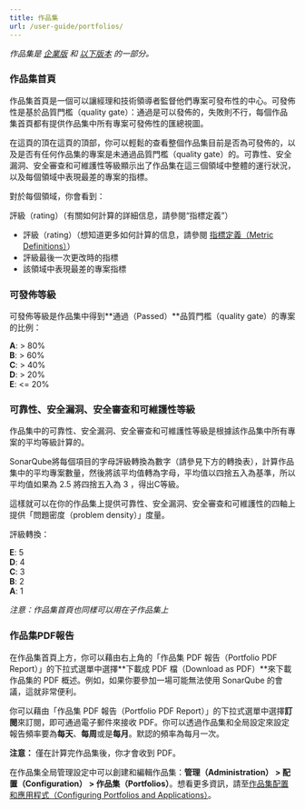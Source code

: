 ```yaml
---
title: 作品集
url: /user-guide/portfolios/
---
```


*作品集是 [企業版](https://redirect.sonarsource.com/editions/enterprise.html) 和 [以下版本](https://www.sonarsource.com/plans-and-pricing/) 的一部分。*

### 作品集首頁

作品集首頁是一個可以讓經理和技術領導者監督他們專案可發布性的中心。可發佈性是基於品質門檻（quality gate）：通過是可以發佈的，失敗則不行，每個作品集首頁都有提供作品集中所有專案可發佈性的匯總視圖。

在這頁的頂在這頁的頂部，你可以輕鬆的查看整個作品集目前是否為可發佈的，以及是否有任何作品集的專案是未通過品質門檻（quality gate）的。可靠性、安全漏洞、安全審查和可維護性等級顯示出了作品集在這三個領域中整體的運行狀況，以及每個領域中表現最差的專案的指標。

對於每個領域，你會看到：

評級（rating）（有關如何計算的詳細信息，請參閱“指標定義”）
* 評級（rating）（想知道更多如何計算的信息，請參閱 [指標定義（Metric Definitions）](/user-guide/metric-definitions/)）
* 評級最後一次更改時的指標
* 該領域中表現最差的專案指標

### 可發佈等級

可發佈等級是作品集中得到**通過（Passed）**品質門檻（quality gate）的專案的比例：

**A**: > 80%  
**B**: > 60%  
**C**: > 40%  
**D**: > 20%  
**E**: <= 20%  

### 可靠性、安全漏洞、安全審查和可維護性等級

作品集中的可靠性、安全漏洞、安全審查和可維護性等級是根據該作品集中所有專案的平均等級計算的。

SonarQube將每個項目的字母評級轉換為數字（請參見下方的轉換表），計算作品集中的平均專案數量，然後將該平均值轉為字母，平均值以四捨五入為基準，所以平均值如果為 2.5 將四捨五入為 3 ，得出C等級。

這樣就可以在你的作品集上提供可靠性、安全漏洞、安全審查和可維護性的四軸上提供「問題密度（problem density）」度量。

評級轉換：

**E**: 5  
**D**: 4  
**C**: 3  
**B**: 2  
**A**: 1  

*注意：作品集首頁也同樣可以用在子作品集上*

### 作品集PDF報告

在作品集首頁上方，你可以藉由右上角的「作品集 PDF 報告（Portfolio PDF Report）」的下拉式選單中選擇**下載成 PDF 檔（Download as PDF）**來下載作品集的 PDF 概述。例如，如果你要參加一場可能無法使用 SonarQube 的會議，這就非常便利。

你可以藉由「作品集 PDF 報告（Portfolio PDF Report）」的下拉式選單中選擇**訂閱**來訂閱，即可通過電子郵件來接收 PDF。你可以透過作品集和全局設定來設定報告頻率要為**每天**、**每周**或是**每月**。默認的頻率為每月一次。

**注意：** 僅在計算完作品集後，你才會收到 PDF。

在作品集全局管理設定中可以創建和編輯作品集：**管理（Administration） > 配置（Configuration） > 作品集（Portfolios）**。想看更多資訊，請至[作品集配置和應用程式（Configuring Portfolios and Applications）](/project-administration/configuring-portfolios-and-applications/)。